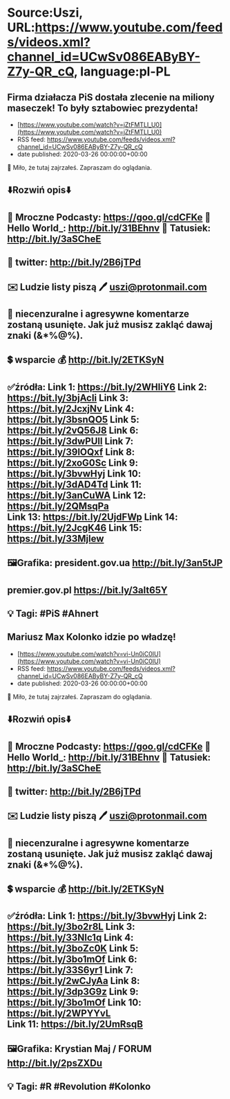 # Source:Uszi, URL:https://www.youtube.com/feeds/videos.xml?channel_id=UCwSv086EAByBY-Z7y-QR_cQ, language:pl-PL

## Firma działacza PiS dostała zlecenie na miliony maseczek! To były sztabowiec prezydenta!
 - [https://www.youtube.com/watch?v=jZtFMTLI_U0](https://www.youtube.com/watch?v=jZtFMTLI_U0)
 - RSS feed: https://www.youtube.com/feeds/videos.xml?channel_id=UCwSv086EAByBY-Z7y-QR_cQ
 - date published: 2020-03-26 00:00:00+00:00

🤪 Miło, że tutaj zajrzałeś.  Zapraszam do oglądania.

⬇️Rozwiń opis⬇️
------------------------------------------------------------
👀 Mroczne Podcasty: https://goo.gl/cdCFKe
👀 Hello World_: http://bit.ly/31BEhnv
👀 Tatusiek: http://bit.ly/3aSCheE
------------------------------------------------------------
👀 twitter: http://bit.ly/2B6jTPd
------------------------------------------------------------
✉️ Ludzie listy piszą 
🖊️ uszi@protonmail.com
------------------------------------------------------------
👺 niecenzuralne i agresywne komentarze zostaną usunięte.  Jak już musisz zakląć dawaj znaki (&*%@%).
------------------------------------------------------------
💲 wsparcie
💰 http://bit.ly/2ETKSyN
------------------------------------------------------------
✅źródła:
Link 1:                   https://bit.ly/2WHliY6
Link 2:                   https://bit.ly/3bjAcIi
Link 3:                   https://bit.ly/2JcxjNv
Link 4:                   https://bit.ly/3bsnQO5
Link 5:                   https://bit.ly/2vQ56J8
Link 6:                   https://bit.ly/3dwPUll
Link 7:                   https://bit.ly/39lOQxf
Link 8:                   https://bit.ly/2xoG0Sc
Link 9:                   https://bit.ly/3bvwHyj
Link 10:                 https://bit.ly/3dAD4Td
Link 11:                 https://bit.ly/3anCuWA
Link 12:                 https://bit.ly/2QMsqPa  
Link 13:                 https://bit.ly/2UjdFWp 
Link 14:                 https://bit.ly/2JcgK46
Link 15:                 https://bit.ly/33Mjlew                     
---------------------------------------------------------------
🖼Grafika: 
president.gov.ua
http://bit.ly/3an5tJP
---
premier.gov.pl
https://bit.ly/3alt65Y
-------------------------------------------------------------
💡 Tagi: #PiS #Ahnert
--------------------------------------------------------------

## Mariusz Max Kolonko idzie po władzę!
 - [https://www.youtube.com/watch?v=vi-Un0iC0IU](https://www.youtube.com/watch?v=vi-Un0iC0IU)
 - RSS feed: https://www.youtube.com/feeds/videos.xml?channel_id=UCwSv086EAByBY-Z7y-QR_cQ
 - date published: 2020-03-26 00:00:00+00:00

🤪 Miło, że tutaj zajrzałeś.  Zapraszam do oglądania.

⬇️Rozwiń opis⬇️
------------------------------------------------------------
👀 Mroczne Podcasty: https://goo.gl/cdCFKe
👀 Hello World_: http://bit.ly/31BEhnv
👀 Tatusiek: http://bit.ly/3aSCheE
------------------------------------------------------------
👀 twitter: http://bit.ly/2B6jTPd
------------------------------------------------------------
✉️ Ludzie listy piszą 
🖊️ uszi@protonmail.com
------------------------------------------------------------
👺 niecenzuralne i agresywne komentarze zostaną usunięte.  Jak już musisz zakląć dawaj znaki (&*%@%).
------------------------------------------------------------
💲 wsparcie
💰 http://bit.ly/2ETKSyN
------------------------------------------------------------
✅źródła:
Link 1:                   https://bit.ly/3bvwHyj
Link 2:                   https://bit.ly/3bo2r8L
Link 3:                   https://bit.ly/33NIc1q
Link 4:                   https://bit.ly/3boZc0K
Link 5:                   https://bit.ly/3bo1mOf
Link 6:                   https://bit.ly/33S6yr1
Link 7:                   https://bit.ly/2wCJyAa
Link 8:                   https://bit.ly/3dp3G9z
Link 9:                   https://bit.ly/3bo1mOf
Link 10:                 https://bit.ly/2WPYYvL   
Link 11:                 https://bit.ly/2UmRsqB               
---------------------------------------------------------------
🖼Grafika: 
Krystian Maj / FORUM
http://bit.ly/2psZXDu
-------------------------------------------------------------
💡 Tagi: #R #Revolution #Kolonko
--------------------------------------------------------------

